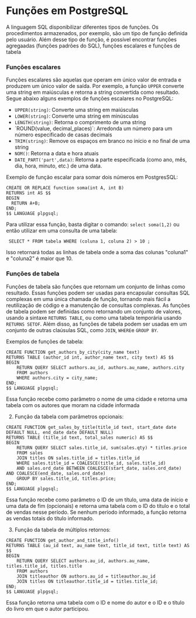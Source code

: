 # Funções em PostgreSQL

A linguagem SQL disponibilizar diferentes tipos de funções. Os procedimentos armazenados, por exemplo, são um tipo de função definida pelo usuário. Além desse tipo de função, é possível encontrar funções agregaadas (funções padrões do SQL), funções escalares e funções de tabela

### Funções escalares

Funções escalares são aquelas que operam em único valor de entrada e produzem um único valor de saída. Por exemplo, a função `UPPER` converte uma string em maiúsculas e retorna a string convertida como resultado. Segue abaixo alguns exemplos de funções escalares no PostgreSQL:

- `UPPER(string)`: Converte uma string em maiúsculas
- `LOWER(string)`: Converte uma string em minúsculas
- `LENGTH(string)`: Retorna o comprimento de uma string
- `ROUND(value, decimal_places)´: Arredonda um número para um número especificado de casas decimais
- `TRIM(string)`: Remove os espaços em branco no início e no final de uma string
- `NOM()`: Retorna a data e hora atuais
- `DATE_PART('part',data)`: Retorna a parte especificada (como ano, mês, dia, hora, minuto, etc.) de uma data.

Exemplo de função escalar para somar dois números em PostgresSQL:

```
CREATE OR REPLACE function soma(int A, int B)
RETURNS int AS $$
BEGIN
  RETURN A+B;
END;
$$ LANGUAGE plpgsql;
```
Para utilizar essa função, basta digitar o comando: `select soma(1,2)`
ou então utilizar em uma consulta de uma tabela:

` SELECT * FROM tabela WHERE (coluna 1, coluna 2) > 10 ;`

Isso retornará todas as linhas de tabela onde a soma das colunas "coluna1" e "coluna2" é maior que 10.

### Funções de tabela

Funções de tabela são funções que retornam um conjunto de linhas como resultado. Essas funções podem ser usadas para encapsular consultas SQL complexas em uma única chamada de função, tornando mais fácil a reutilização de código e a manutenção de consultas complexas. As funções de tabela podem ser definidas como retornando um conjunto de valores, usando a sintaxe `RETURNS TABLE`, ou como uma tabela temporária usando `RETURNS SETOF`. Além disso, as funções de tabela podem ser usadas em um conjunto de outras claúsulas SQL, como `JOIN`, `WHERE`e `GROUP BY`.

Exemplos de funções de tabela:

```
CREATE FUNCTION get_authors_by_city(city_name text) 
RETURNS TABLE (author_id int, author_name text, city text) AS $$
BEGIN
    RETURN QUERY SELECT authors.au_id, authors.au_name, authors.city
    FROM authors
    WHERE authors.city = city_name;
END;
$$ LANGUAGE plpgsql;
```

Essa função recebe como parâmetro o nome de uma cidade e retorna uma tabela com os autores que moram na cidade informada

2. Função da tabela com parâmetros opcionais:

```
CREATE FUNCTION get_sales_by_title(title_id text, start_date date DEFAULT NULL, end_date date DEFAULT NULL) 
RETURNS TABLE (title_id text, total_sales numeric) AS $$
BEGIN
    RETURN QUERY SELECT sales.title_id, sum(sales.qty) * titles.price
    FROM sales
    JOIN titles ON sales.title_id = titles.title_id
    WHERE sales.title_id = COALESCE(title_id, sales.title_id)
    AND sales.ord_date BETWEEN COALESCE(start_date, sales.ord_date) AND COALESCE(end_date, sales.ord_date)
    GROUP BY sales.title_id, titles.price;
END;
$$ LANGUAGE plpgsql;
```

Essa função recebe como parâmetro o ID de um título, uma data de início e uma data de fim (opcionais) e retorna uma tabela com o ID do título e o total de vendas nesse período. Se nenhum período informado, a função retorna as vendas totais do título informado.

3. Função da tabela de múltiplos retornos:

```
CREATE FUNCTION get_author_and_title_info() 
RETURNS TABLE (au_id text, au_name text, title_id text, title text) AS $$
BEGIN
    RETURN QUERY SELECT authors.au_id, authors.au_name, titles.title_id, titles.title
    FROM authors
    JOIN titleauthor ON authors.au_id = titleauthor.au_id
    JOIN titles ON titleauthor.title_id = titles.title_id;
END;
$$ LANGUAGE plpgsql;
```
Essa função retorna uma tabela com o ID e nome do autor e o ID e o título do livro em que o autor participou.

